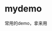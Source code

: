 # mydemo
[](img/Screenshot_2016-10-26-22-54-40-390_com.hloong.new.png)
[](img/Screenshot_2016-10-26-22-54-48-408_com.hloong.new.png)
[](img/Screenshot_2016-10-26-22-54-58-434_com.hloong.new.png)
[](img/Screenshot_2016-10-26-22-55-18-251_com.hloong.new.png)

常用的demo，拿来用
